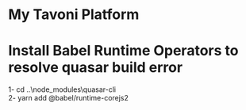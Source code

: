 # My Tavoni Platform

# Install Babel Runtime Operators to resolve quasar build error

1- cd ..\node_modules\quasar-cli
<br />
2- yarn add @babel/runtime-corejs2
